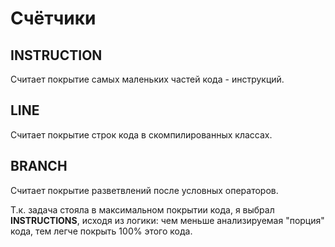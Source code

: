 # Счётчики

## INSTRUCTION
Считает покрытие самых маленьких частей кода - инструкций.

## LINE
Считает покрытие строк кода в скомпилированных классах.

## BRANCH
Считает покрытие разветвлений после условных операторов. 

Т.к. задача стояла в максимальном покрытии кода, я выбрал **INSTRUCTIONS**, исходя из логики: чем меньше анализируемая "порция" кода, тем легче покрыть 100% этого кода. 